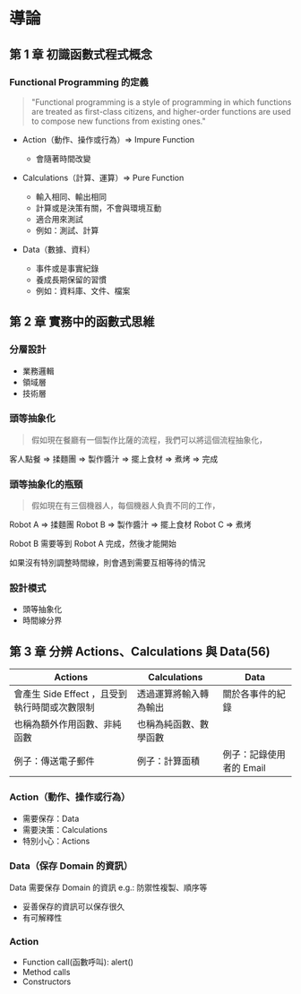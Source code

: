 # 導論

## 第 1 章 初識函數式程式概念

### Functional Programming 的定義

> "Functional programming is a style of programming in which functions are treated as first-class citizens, and higher-order functions are used to compose new functions from existing ones."

- Action（動作、操作或行為）=> Impure Function

  - 會隨著時間改變

- Calculations（計算、運算）=> Pure Function

  - 輸入相同、輸出相同
  - 計算或是決策有關，不會與環境互動
  - 適合用來測試
  - 例如：測試、計算

- Data（數據、資料）
  - 事件或是事實紀錄
  - 養成長期保留的習慣
  - 例如：資料庫、文件、檔案

## 第 2 章 實務中的函數式思維

### 分層設計

- 業務邏輯
- 領域層
- 技術層

### 頭等抽象化

> 假如現在餐廳有一個製作比薩的流程，我們可以將這個流程抽象化，

客人點餐 => 揉麵團 => 製作醬汁 => 擺上食材 => 煮烤 => 完成

### 頭等抽象化的瓶頸

> 假如現在有三個機器人，每個機器人負責不同的工作，

Robot A => 揉麵團
Robot B => 製作醬汁 => 擺上食材
Robot C => 煮烤

Robot B 需要等到 Robot A 完成，然後才能開始

如果沒有特別調整時間線，則會遇到需要互相等待的情況

### 設計模式

- 頭等抽象化
- 時間線分界

## 第 3 章 分辨 Actions、Calculations 與 Data(56)

| Actions                                       | Calculations           | Data                     |
| --------------------------------------------- | ---------------------- | ------------------------ |
| 會產生 Side Effect ，且受到執行時間或次數限制 | 透過運算將輸入轉為輸出 | 關於各事件的紀錄         |
| 也稱為額外作用函數、非純函數                  | 也稱為純函數、數學函數 |                          |
| 例子：傳送電子郵件                            | 例子：計算面積         | 例子：記錄使用者的 Email |

### Action（動作、操作或行為）

- 需要保存：Data
- 需要決策：Calculations
- 特別小心：Actions

### Data（保存 Domain 的資訊）

Data 需要保存 Domain 的資訊
e.g.: 防禦性複製、順序等

- 妥善保存的資訊可以保存很久
- 有可解釋性

### Action

- Function call(函數呼叫): alert()
- Method calls
- Constructors
